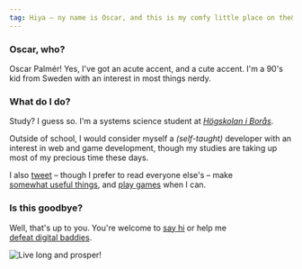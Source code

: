 ```yaml
---
tag: Hiya – ny name is Oscar, and this is my comfy little place on the&nbsp;Internet
---
```


### Oscar, who?

Oscar Palm&eacute;r! Yes, I've got an acute accent, and a cute accent. I'm a 90's kid from Sweden with an interest in most things nerdy.

### What do I do?

Study? I guess so. I'm a systems science student at _[Högskolan&nbsp;i&nbsp;Borås](//hb.se)_.

Outside of school, I would consider myself a <i>(self-taught)</i> developer with an interest in web and game development, though my studies are taking up most of my precious time these days.

I also [tweet](//twitter.com/ohpalmer) &ndash; though I prefer to read everyone else's &ndash; make [somewhat&nbsp;useful&nbsp;things](//github.com/oscarpalmer), and [play&nbsp;games](//psnprofiles.com/queo) when I can.

### Is this goodbye?

Well, that's up to you. You're welcome to [say&nbsp;hi](//twitter.com/ohpalmer) or help me [defeat&nbsp;digital&nbsp;baddies](//psnprofiles.com/queo).

![Live long and prosper!](//d2pqc14cgnihq.cloudfront.net/emoji/llap.png)
